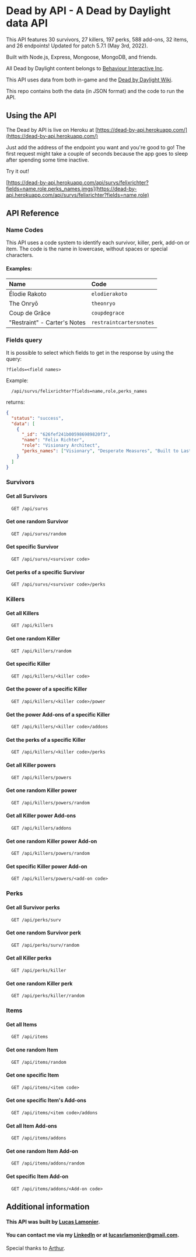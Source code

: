 # Dead by API - A Dead by Daylight data API

This API features 30 survivors, 27 killers, 197 perks, 588 add-ons, 32 items, and 26 endpoints! Updated for patch 5.7.1 (May 3rd, 2022).

Built with Node.js, Express, Mongoose, MongoDB, and friends.

All Dead by Daylight content belongs to [Behaviour Interactive Inc](https://deadbydaylight.com/).

This API uses data from both in-game and the [Dead by Daylight Wiki](https://deadbydaylight.fandom.com/wiki/Dead_by_Daylight_Wiki).

This repo contains both the data (in JSON format) and the code to run the API.

## Using the API

The Dead by API is live on Heroku at [https://dead-by-api.herokuapp.com/](https://dead-by-api.herokuapp.com/)

Just add the address of the endpoint you want and you're good to go! The first request might take a couple of seconds because the app goes to sleep after spending some time inactive.

Try it out!

[https://dead-by-api.herokuapp.com/api/survs/felixrichter?fields=name,role,perks_names,imgs](https://dead-by-api.herokuapp.com/api/survs/felixrichter?fields=name,role)

## API Reference

### Name Codes

This API uses a code system to identify each survivor, killer, perk, add-on or item. The code is the name in lowercase, without spaces or special characters.

#### Examples:

| Name                         | Code                    |
| :--------------------------- | :---------------------- |
| Élodie Rakoto                | `elodierakoto`          |
| The Onryō                    | `theonryo`              |
| Coup de Grâce                | `coupdegrace`           |
| "Restraint" - Carter's Notes | `restraintcartersnotes` |

### Fields query

It is possible to select which fields to get in the response by using the query:

`?fields=<field names>`

Example:

```http
  /api/survs/felixrichter?fields=name,role,perks_names
```

returns:

```json
{
  "status": "success",
  "data": [
    {
      "_id": "626fef241b005986989820f3",
      "name": "Felix Richter",
      "role": "Visionary Architect",
      "perks_names": ["Visionary", "Desperate Measures", "Built to Last"]
    }
  ]
}
```

### Survivors

#### Get all Survivors

```http
  GET /api/survs
```

#### Get one random Survivor

```http
  GET /api/survs/random
```

#### Get specific Survivor

```http
  GET /api/survs/<survivor code>
```

#### Get perks of a specific Survivor

```http
  GET /api/survs/<survivor code>/perks
```

### Killers

#### Get all Killers

```http
  GET /api/killers
```

#### Get one random Killer

```http
  GET /api/killers/random
```

#### Get specific Killer

```http
  GET /api/killers/<killer code>
```

#### Get the power of a specific Killer

```http
  GET /api/killers/<killer code>/power
```

#### Get the power Add-ons of a specific Killer

```http
  GET /api/killers/<killer code>/addons
```

#### Get the perks of a specific Killer

```http
  GET /api/killers/<killer code>/perks
```

#### Get all Killer powers

```http
  GET /api/killers/powers
```

#### Get one random Killer power

```http
  GET /api/killers/powers/random
```

#### Get all Killer power Add-ons

```http
  GET /api/killers/addons
```

#### Get one random Killer power Add-on

```http
  GET /api/killers/powers/random
```

#### Get specific Killer power Add-on

```http
  GET /api/killers/powers/<add-on code>
```

### Perks

#### Get all Survivor perks

```http
  GET /api/perks/surv
```

#### Get one random Survivor perk

```http
  GET /api/perks/surv/random
```

#### Get all Killer perks

```http
  GET /api/perks/killer
```

#### Get one random Killer perk

```http
  GET /api/perks/killer/random
```

### Items

#### Get all Items

```http
  GET /api/items
```

#### Get one random Item

```http
  GET /api/items/random
```

#### Get one specific Item

```http
  GET /api/items/<item code>
```

#### Get one specific Item's Add-ons

```http
  GET /api/items/<item code>/addons
```

#### Get all Item Add-ons

```http
  GET /api/items/addons
```

#### Get one random Item Add-on

```http
  GET /api/items/addons/random
```

#### Get specific Item Add-on

```http
  GET /api/items/addons/<Add-on code>
```

## Additional information

#### This API was built by [Lucas Lamonier](https://github.com/LrLamonier).

#### You can contact me via my [LinkedIn](https://www.linkedin.com/in/lamonier/) or at [lucasrlamonier@gmail.com](mailto:lucasrlamonier@gmail.com).

Special thanks to [Arthur](https://github.com/ArthR1beiro).
